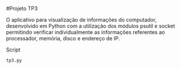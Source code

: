 #Projeto TP3

O aplicativo para visualização de informações do computador, desenvolvido em Python 
com a utilização dos módulos psutil e socket permitindo verificar individualmente as 
informações referentes ao processador, memória, disco e endereço de IP. 

Script

`tp3.py`